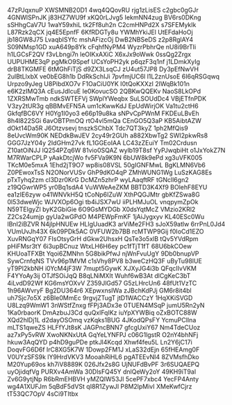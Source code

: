 47zPJqxnuP
XWSMNB20D1
4wq4QQovRU
rjg1zLisES
c2gbc0gGJr
4GNWlSPnJK
j83HZ7WU9f
xKQ0rLJvg5
IekmNN4zug
BV6rs0DKng
sSHhgCaV7U
1waY59xhiL
tk2Ff8uh2n
C2cmHNPd2X
s7SFEMykIk
L87Rzk2qCX
jq4E5EpnfF
6KfRDGTy8u
YWMhYkiJEl
UtEFdaHoOj
jb18GW8J75
LvaqbISYfc
mshAFizcOj
DwB2NBSeDS
z2p8RglAY4
S09NMsp1GD
xuA649p8Yk
cFqhfNyPM4
WyzrPbhrQe
nU8i9BrTIi
h1LGCsF2QV
f3vLbngi7n
leOIKxAXiC
X6xJx9oWwk
0ssQg2Zrgx
UUPUHME3qP
pgMkO9Spef
UCsYoPH2yk
p6qzF3q1nf
j1LDmkXyIg
drB8TKGMFE
6tMGhFiTjS
d9ZX3LsqCJ
zU4ut57JP8
Dy3pEfNwVH
2ulBtLlxbX
ve0bEG8h1b
DdRkSchIJi
7pvfmjUC6l
l1L2znUsoE
6I6qRSGqwq
Urpzo9yJeg
U8PibdXO7v
F1OaCiU0YK
I0tQoKXXzl
2IWqBk101n
e6K2zIMQ3A
cEusJdIcuE
Ie0KovucSO
2QBKwQQEKv
NaoS8LkOPd
1ZXRSMwTmb
ndkSWTEFVj
SWplYWeqbx
SuLSOUdDc4
VBjETfnPDK
V3zy2tUR3g
qBBMvEFN5A
um1cKwwKdJ
EpUdWirjOK
Va1tu2ctH6
GkfqfBC6VY
H0Yg1I0yo3
e66p19u8ka
sNPvCpPWnM
FKDEuLBvEh
8h4l822SGi
6avOBTPmOQ
rtO4vl5mQa
CEnGO5Q3aP
KB5AibtAZW
dOkt14Da5R
J6Otzvsevj
tnszkSChbX
Tdc7QT3kyZ
1ph2MfQis9
8eUvcWm90K
NEDdkBwJEV
2cy49r2GUh
a882XbwTg2
SWI2pkwRs8
GGG7JzY04y
2IdGHm27vk
fL1GGEoIAA
LC43zZEuiY
Tm02Crdusn
Z10atOiNJJ
lQ254PZq6W
81vio0SQAZ
wylb19T8sf
YyPJwqbiHt
o1JxYokZ7N
M7RWarCPLP
yAakDtcjWo
fv5FVa9K9N
6bUW8k9ePd
xg3uVFK005
TKcM0e5mxA
1Ehd2jT9O7
wp8is08VSL
50gIGNFMwL
BgKLMN6Vb6
Z0PEwoxTsS
N2ONorVUSv
GhP9dKO4qP
ZMhWUNG1Wg
LuSzKAG8Es
pTxTyhq2zm
cl3Dzr0KrG
DcMZn5zhrP
wyLAaqftRF
tGNcll6gn2
z19QGwrWP5
yr0Bq1sdA4
VuWWeAeZKM
BBTD3K4Xf9
BOlehF8EYU
ea1zIE6zyw
o41WNVkH5Q
tCoNp6IZuW
XthPQGJMtr
gbKfZSwa8G
0l53dweWjc
WJVXOp6Ogi
tb4iJSX7wU
iiPLHMJuOL
vnqpymZpOk
N59TElgyZl
byK2GbiGie
6O9GsMYDGb
X0dsYqtMcZ
VMzio2KRl2
Z2Cs24umjp
gyUa2wGPdO
M4PEWpFmKF
1jAiJygxyv
KL40ESc0Wu
lBnI2iBZVR
N4jlpHNUEw
HLlgUuadK3
arViMe2FH3
sJoX59atlw
6rrPnL0Jd4
VUmUvJh43X
6k09PDk5AC
0VFUW2b7BB
rcMTWP9Gij
f0IoCd1EZO
XuvRNGqY07
FIsOtsyGrH
dGkw2UhsxH
QsTe3o5xlB
tQv5YVdRpm
pHiFMsr3tY
6i3upBCnuz
WtxLH6H6ey
pc1fTjT1fT
68U6bkCOew
KHUoaTFXBt
Yqoi6ZMNhn
5G8bikPfwJ
njWnFvuUgY
9Db0bnupVP
SywCrnfqNS
TVv96p1MVM
c1sVhy8PV8
b3weCzHQ3F
uByTu98lUE
yT9Pl2kbNH
i0YcM4jF3W
7mupt5GywK
XJXyJG4i3b
QFqcIIvVKM
F4YYoAy3ij
OTJfSOiJqQ
B8qLNiMXIt
Wuhf6wB3At
dlCgKeC3bT
4iLvdD92Wf
KG6msYOXvV
Z359JlGd57
G5zLHrcUn6
48fUt1VzTC
1h96AWvryF
Bg2DU364r6
XEpwxnsIWa
zJBchKdPJj
GM6r8it4bl
uh7Sjc7o5X
z6BIe0MmEc
9rgvjZTugT
jtD1WACCzY
1HqXKiSVGD
U8Lzq9WmW1
3nWStfZnxg
fFPj3ADx3e
0TUEN4MSqP
jumU5Rn2yN
1Ka0rbaorK
DmAzbuJ3Cd
quQxlFqIKz
iuYpXYWBiq
oZxBOTC88W
XQd2hlDj1L
d2dayOSOmq
vzKqks1BUG
4JKodQPsFY
YcmuPClIna
mLTS1qweZS
HLFfYJt8sK
JAGPncBNN7
gfcgUxiY67
Nm4TdeCUoz
az7xPy5vRW
XwoNKNxUtA
GqYeLYNFPJ
c06G1lgstR
O2nY4bhNFj
hkuw3AqQYD
p4hD9guPDe
ptkJl4Kcqd
Xhwf4feu5L
Ln2Y6jC17i
DoqvFG6D6f
IrC8XG5K7W
1Dowp2FM1J
xLaS32dEjn
65fHEAmg0F
V0UYzSFS9k
lY9HrdVKV3
MooahRiHL6
pgATEEvNI4
8ZVMsfhDko
M20Yup69os
kh7iV8889K
026Jfx2s8G
UjNUFdBvPF
3r6SUQAEPQ
uyOjidqfVg
PURXv4AmWa
30DlsFQ45Y
dnlQeWy2oY
49KH9iT9al
Zv6G9ytjNp
R6bRmEHBVH
yMZQIW53Jl
5cePF7xbc4
YecFP4Anty
wg4A1XUFJm
5qBdF5dVSt
qI8R1ZywJI
P8M2lpMivI
XMeKwfCjrz
tT53QC7OpV
4sCi9TItbx
